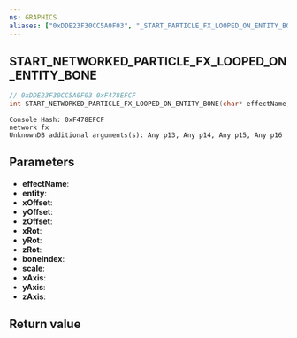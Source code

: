 ```yaml
---
ns: GRAPHICS
aliases: ["0xDDE23F30CC5A0F03", "_START_PARTICLE_FX_LOOPED_ON_ENTITY_BONE_2"]
---
```

## START_NETWORKED_PARTICLE_FX_LOOPED_ON_ENTITY_BONE

```c
// 0xDDE23F30CC5A0F03 0xF478EFCF
int START_NETWORKED_PARTICLE_FX_LOOPED_ON_ENTITY_BONE(char* effectName, Entity entity, float xOffset, float yOffset, float zOffset, float xRot, float yRot, float zRot, int boneIndex, float scale, BOOL xAxis, BOOL yAxis, BOOL zAxis);
```

```
Console Hash: 0xF478EFCF  
network fx  
UnknownDB additional arguments(s): Any p13, Any p14, Any p15, Any p16
```

## Parameters
* **effectName**: 
* **entity**: 
* **xOffset**: 
* **yOffset**: 
* **zOffset**: 
* **xRot**: 
* **yRot**: 
* **zRot**: 
* **boneIndex**: 
* **scale**: 
* **xAxis**: 
* **yAxis**: 
* **zAxis**: 

## Return value
